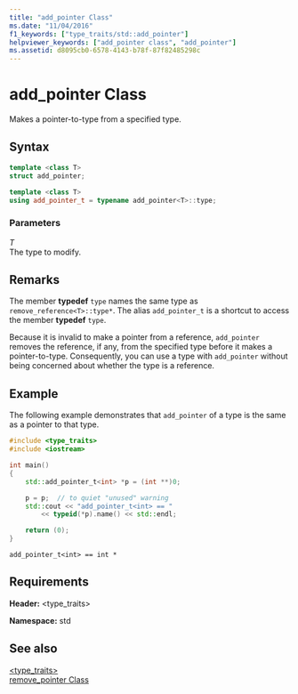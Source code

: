 ```yaml
---
title: "add_pointer Class"
ms.date: "11/04/2016"
f1_keywords: ["type_traits/std::add_pointer"]
helpviewer_keywords: ["add_pointer class", "add_pointer"]
ms.assetid: d8095cb0-6578-4143-b78f-87f82485298c
---
```

# add_pointer Class

Makes a pointer-to-type from a specified type.

## Syntax

```cpp
template <class T>
struct add_pointer;

template <class T>
using add_pointer_t = typename add_pointer<T>::type;
```

### Parameters

*T*\
The type to modify.

## Remarks

The member **typedef** `type` names the same type as `remove_reference<T>::type*`. The alias `add_pointer_t` is a shortcut to access the member **typedef** `type`.

Because it is invalid to make a pointer from a reference, `add_pointer` removes the reference, if any, from the specified type before it makes a pointer-to-type. Consequently, you can use a type with `add_pointer` without being concerned about whether the type is a reference.

## Example

The following example demonstrates that `add_pointer` of a type is the same as a pointer to that type.

```cpp
#include <type_traits>
#include <iostream>

int main()
{
    std::add_pointer_t<int> *p = (int **)0;

    p = p;  // to quiet "unused" warning
    std::cout << "add_pointer_t<int> == "
        << typeid(*p).name() << std::endl;

    return (0);
}
```

```Output
add_pointer_t<int> == int *
```

## Requirements

**Header:** \<type_traits>

**Namespace:** std

## See also

[<type_traits>](type-traits.md)\
[remove_pointer Class](remove-pointer-class.md)
